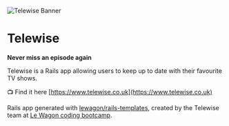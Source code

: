 ![Telewise Banner](/home/alison/code/dimitri_pantelli/telewise/app/assets/images/telewise-screenshot-home.PNG)

# Telewise

**Never miss an episode again**

Telewise is a Rails app allowing users to keep up to date with their favourite TV shows.

📺 Find it here [https://www.telewise.co.uk](https://www.telewise.co.uk)

Rails app generated with [lewagon/rails-templates](https://github.com/lewagon/rails-templates), created by the Telewise team at [Le Wagon coding bootcamp](https://www.lewagon.com).
